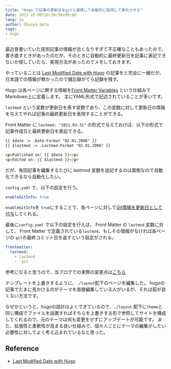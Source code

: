```yaml
---
title: "Hugo で記事の更新日をgitと連携して自動的に取得して表示させる"
date: 2021-10-06T20:38:58+09:00
lang: ja
author: Shunya Ueta
tags:
- hugo
---
```


最近昔書いていた技術記事の情報が古くなりすぎて不正確なこともあったので、書き直すときがあったのだが、そのときに自動的に最終更新日を記事に表記できないか探していたら、実現方法があったのでメモしておきます。

やっていることは
[Last Modified Date with Hugo](https://www.andrewjstevens.com/posts/2021/03/last-modified-date-with-hugo/)
の記事をと完全に一緒だが、日本語での情報が無かったので備忘録がてら記録を残す。


Hugo は各ページに関する情報を[Front Matter Variables](https://gohugo.io/content-management/front-matter/#front-matter-variables) という仕組みでMarkdown上に定義します。
主にYAML形式で記述されていることが多いです。

`lastmod` という変数が更新日を表す変数であり、この変数に対して更新日の情報を与えてやれば記事の最終更新日を表現することができる。

Front Matter に `lastmod: "2021-03-31"` の形式で与えておけば、以下の形式で記事作成日と最終更新日を表記できる。

```html
{{ $date := .Date.Format "02.01.2006" }}
{{ $lastmod := .Lastmod.Format "02.01.2006" }}

<p>Published on: {{ $date }}</p>
<p>Edited on: {{ $lastmod }}</p>
````

だが、毎回記事を編集するたびに lastmod 変数を追記するのは面倒なので自動化できるなら自動化したい。

`config.yaml` で、以下の設定を行う。

```yaml
enableGitInfo: true
```

`enableGitInfo`を `true`にすることで、各ページに対して[Git情報を更新日として付与](https://gohugo.io/getting-started/configuration/#enablegitinfo)してくれる。

最後に`config.yaml` で以下の設定を行えば、 Front Matter の `lastmod` 変数に対して、 Front Matter で定義されている`lastmod`、もしその情報がなければ各ページの `git`の最終コミット日を返すという設定がされる。


```yaml
frontmatter:
  lastmod:
    - lastmod
    - :git
```

参考になると思うので、当ブログでの実際の変更点は[こちら](https://github.com/hurutoriya/hurutoriya.github.io/commit/cc2f2916fe87dcad4f300109edc8606700899c72)

テンプレートを上書きするように、`./layout`配下のページを編集した。
hugoの記事でたまに見かけるのがテーマを直接編集している人がいるが、それは筋が良くない方法です。

なぜかというと、hugoの設計はよくできているので、`./layout` 配下に`theme`と同じ構成でファイルを設置すればそちらを上書きする形で参照してサイトを構成してくれるので、元のテーマは何も変更をせずにアップデートが可能です。
また、拡張性と柔軟性が高まる良い仕組みで、個々人ごとにテーマの編集がしたい必要性に対してよく考え込まれているなと思った。

## Reference

- [Last Modified Date with Hugo](https://www.andrewjstevens.com/posts/2021/03/last-modified-date-with-hugo/)